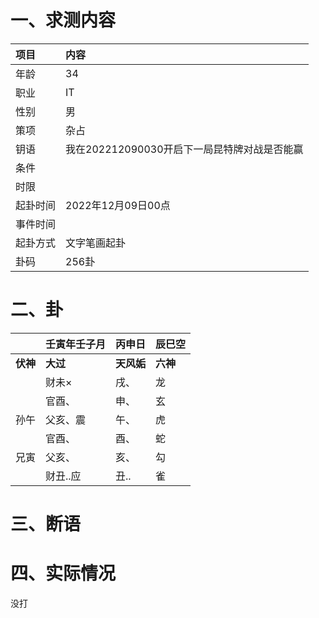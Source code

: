 # 一、求测内容

| 项目     | 内容                                         |
| :------- | :------------------------------------------- |
| 年龄     | 34                                           |
| 职业     | IT                                           |
| 性别     | 男                                           |
| 策项     | 杂占                                         |
| 钥语     | 我在202212090030开启下一局昆特牌对战是否能赢 |
| 条件     |                                              |
| 时限     |                                              |
| 起卦时间 | 2022年12月09日00点                           |
| 事件时间 |                                              |
| 起卦方式 | 文字笔画起卦                                 |
| 卦码     | 256卦                                        |

# 二、卦

|                | 壬寅年壬子月   | 丙申日           | 辰巳空         |
| :------------- | :------------- | :--------------- | :------------- |
| **伏神** | **大过** | **天风姤** | **六神** |
|                | 财未×         | 戌、             | 龙             |
|                | 官酉、         | 申、             | 玄             |
| 孙午           | 父亥、震       | 午、             | 虎             |
|                | 官酉、         | 酉、             | 蛇             |
| 兄寅           | 父亥、         | 亥、             | 勾             |
|                | 财丑..应       | 丑..             | 雀             |

# 三、断语

# 四、实际情况

没打
